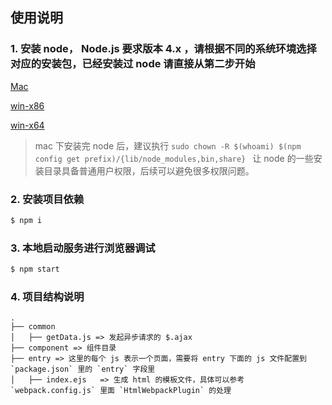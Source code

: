 ## 使用说明

### 1. 安装 node， Node.js 要求版本 4.x ，请根据不同的系统环境选择对应的安装包，已经安装过 node 请直接从第二步开始

[Mac](https://npm.taobao.org/mirrors/node/v4.4.6/node-v4.4.6.pkg)

[win-x86](https://nodejs.org/dist/v4.4.6/node-v4.4.6-x86.msi)

[win-x64](https://nodejs.org/dist/v4.4.6/node-v4.4.6-x64.msi)

>  mac 下安装完 node 后，建议执行 `sudo chown -R $(whoami) $(npm config get prefix)/{lib/node_modules,bin,share} ` 让 node 的一些安装目录具备普通用户权限，后续可以避免很多权限问题。


### 2. 安装项目依赖

```bash
$ npm i
```

### 3. 本地启动服务进行浏览器调试

```bash
$ npm start
```

### 4. 项目结构说明

```
.
├── common
│   ├── getData.js => 发起异步请求的 $.ajax
├── component => 组件目录
├── entry => 这里的每个 js 表示一个页面，需要将 entry 下面的 js 文件配置到 `package.json` 里的 `entry` 字段里
│   ├── index.ejs   => 生成 html 的模板文件，具体可以参考 `webpack.config.js` 里面 `HtmlWebpackPlugin` 的处理
```
